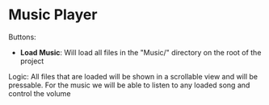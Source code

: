 # Music Player

Buttons:
  - **Load Music**: Will load all files in the "Music/" directory on the root of the project

Logic:
  All files that are loaded will be shown in a scrollable view and will be pressable.
  For the music we will be able to listen to any loaded song and control the volume
  

  
